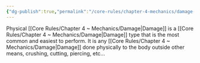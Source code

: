 ```yaml
---
{"dg-publish":true,"permalink":"/core-rules/chapter-4-mechanics/damage-types/physical/"}
---
```


Physical [[Core Rules/Chapter 4 ~ Mechanics/Damage\|Damage]] is a [[Core Rules/Chapter 4 ~ Mechanics/Damage\|Damage]] type that is the most common and easiest to perform. It is any [[Core Rules/Chapter 4 ~ Mechanics/Damage\|Damage]] done physically to the body outside other means, crushing, cutting, piercing, etc... 
